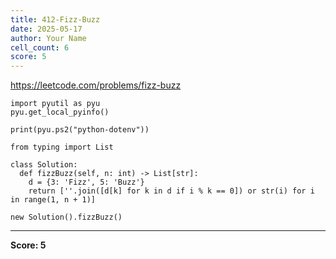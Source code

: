 ```yaml
---
title: 412-Fizz-Buzz
date: 2025-05-17
author: Your Name
cell_count: 6
score: 5
---
```


https://leetcode.com/problems/fizz-buzz


```
import pyutil as pyu
pyu.get_local_pyinfo()
```


```
print(pyu.ps2("python-dotenv"))
```


```
from typing import List
```


```
class Solution:
  def fizzBuzz(self, n: int) -> List[str]:
    d = {3: 'Fizz', 5: 'Buzz'}
    return [''.join([d[k] for k in d if i % k == 0]) or str(i) for i in range(1, n + 1)]
```


```
new Solution().fizzBuzz()
```


---
**Score: 5**